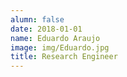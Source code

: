 ```yaml
---
alumn: false
date: 2018-01-01
name: Eduardo Araujo
image: img/Eduardo.jpg
title: Research Engineer
---
```


